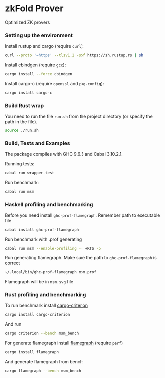 # zkFold Prover
Optimized ZK provers

### Setting up the environment

<!-- In the comments you can find instructions for installing the required packages. The instructions were tested on an Ubuntu 24.04 virtual machine -->

<!-- Curl*
```bash
sudo apt install curl
``` -->
Install rustup and cargo (require `curl`):

```bash
curl --proto '=https' --tlsv1.2 -sSf https://sh.rustup.rs | sh
```

<!-- gcc*
```bash
sudo apt install gcc
``` -->

Install cbindgen (require `gcc`):
```bash
cargo install --force cbindgen
```
<!-- openssl*
```bash
sudo apt-get install libssl-dev
```
pkg-config*
```bash
sudo apt install pkg-config
``` -->

Install cargo-c (require `openssl` and `pkg-config`):
```bash
cargo install cargo-c
```

### Build Rust wrap

You need to run the file `run.sh` from the project directory (or specify the path in the file).

```bash
source ./run.sh
```

### Build, Tests and Examples

The package compiles with GHC 9.6.3 and Cabal 3.10.2.1.

Running tests:
```bash
cabal run wrapper-test
```

Run benchmark:
```bash
cabal run msm
```
### Haskell profiling and benchmarking

Before you need install `ghc-prof-flamegraph`. Remember path to executable file
```bash
cabal install ghc-prof-flamegraph
```

Run benchmark with .prof generating
```bash
cabal run msm --enable-profiling -- +RTS -p
```

Run generating flamegraph. Make sure the path to `ghc-prof-flamegraph` is correct
```bash
~/.local/bin/ghc-prof-flamegraph msm.prof
```
Flamegraph will be in `msm.svg` file


### Rust profiling and benchmarking

To run benchmark install [cargo-criterion](https://github.com/bheisler/cargo-criterion)
```bash
cargo install cargo-criterion
```
And run
```bash
cargo criterion --bench msm_bench
```

For generate flamegraph install [flamegraph](https://github.com/flamegraph-rs/flamegraph) (require `perf`)
```bash
cargo install flamegraph
```

And generate flamegraph from bench:
```bash
cargo flamegraph --bench msm_bench
```

